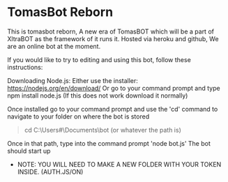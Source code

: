 # TomasBot Reborn
This is tomasbot reborn, A new era of TomasBOT which will be a part of XltraBOT as the framework of it runs it. 
Hosted via heroku and github, We are an online bot at the moment.


If you would like to try to editing and using this bot, follow these instructions:

Downloading Node.js:
Either use the installer: https://nodejs.org/en/download/
Or go to your command prompt and type npm install node.js
(If this does not work download it normally)

Once installed go to your command prompt and use the 'cd' command to navigate to your folder on where the bot is stored
> cd C:\Users\#\Documents\bot (or whatever the path is)

Once in that path, type into the command prompt 'node bot.js' The bot should start up


* NOTE: YOU WILL NEED TO MAKE A NEW FOLDER WITH YOUR TOKEN INSIDE. (AUTH.JS/ON)
